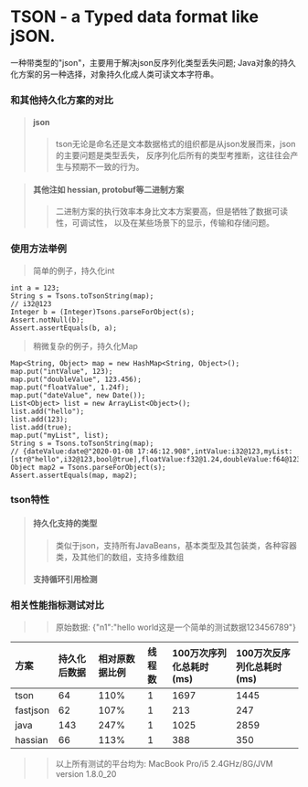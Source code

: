 # TSON - a Typed data format like jSON.
一种带类型的"json"，主要用于解决json反序列化类型丢失问题;
Java对象的持久化方案的另一种选择，对象持久化成人类可读文本字符串。

### 和其他持久化方案的对比
>#### json
> > tson无论是命名还是文本数据格式的组织都是从json发展而来，json的主要问题是类型丢失，
反序列化后所有的类型考推断，这往往会产生与预期不一致的行为。

>#### 其他注如 hessian, protobuf等二进制方案
> > 二进制方案的执行效率本身比文本方案要高，但是牺牲了数据可读性，可调试性，
以及在某些场景下的显示，传输和存储问题。

### 使用方法举例
> 简单的例子，持久化int
```
int a = 123;
String s = Tsons.toTsonString(map);
// i32@123
Integer b = (Integer)Tsons.parseForObject(s);
Assert.notNull(b);
Assert.assertEquals(b, a);
```

> 稍微复杂的例子，持久化Map
```
Map<String, Object> map = new HashMap<String, Object>();
map.put("intValue", 123);
map.put("doubleValue", 123.456);
map.put("floatValue", 1.24f);
map.put("dateValue", new Date());
List<Object> list = new ArrayList<Object>();
list.add("hello");
list.add(123);
list.add(true);
map.put("myList", list);
String s = Tsons.toTsonString(map);
// {dateValue:date@"2020-01-08 17:46:12.908",intValue:i32@123,myList:[str@"hello",i32@123,bool@true],floatValue:f32@1.24,doubleValue:f64@123.456}
Object map2 = Tsons.parseForObject(s);
Assert.assertEquals(map, map2);
```

### tson特性
> #### 持久化支持的类型
> >类似于json，支持所有JavaBeans，基本类型及其包装类，各种容器类，及其他们的数组，支持多维数组
> #### 支持循环引用检测


### 相关性能指标测试对比
> > 原始数据: {"n1":"hello world这是一个简单的测试数据123456789"}

| 方案 |  持久化后数据 | 相对原数据比例 | 线程数 |100万次序列化总耗时(ms) | 100万次反序列化总耗时(ms)|
|:------- | :-------------- | :-------------- | :--------- | :-------------| :-------------|
| tson | 64 | 110% | 1 | 1697 | 1445 |
| fastjson | 62 | 107% | 1 | 213 | 247 |
| java | 143 | 247% | 1 | 1025 | 2859 |
| hassian | 66 | 113% | 1 | 388 | 350 |


> > 以上所有测试的平台均为: MacBook Pro/i5 2.4GHz/8G/JVM version 1.8.0_20

